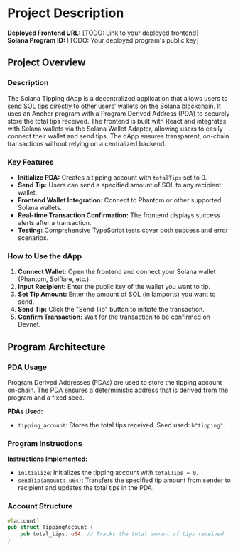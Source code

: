 # Project Description

**Deployed Frontend URL:** [TODO: Link to your deployed frontend]  
**Solana Program ID:** [TODO: Your deployed program's public key]

## Project Overview

### Description
The Solana Tipping dApp is a decentralized application that allows users to send SOL tips directly to other users’ wallets on the Solana blockchain. It uses an Anchor program with a Program Derived Address (PDA) to securely store the total tips received. The frontend is built with React and integrates with Solana wallets via the Solana Wallet Adapter, allowing users to easily connect their wallet and send tips. The dApp ensures transparent, on-chain transactions without relying on a centralized backend.

### Key Features
- **Initialize PDA:** Creates a tipping account with `totalTips` set to 0.  
- **Send Tip:** Users can send a specified amount of SOL to any recipient wallet.  
- **Frontend Wallet Integration:** Connect to Phantom or other supported Solana wallets.  
- **Real-time Transaction Confirmation:** The frontend displays success alerts after a transaction.  
- **Testing:** Comprehensive TypeScript tests cover both success and error scenarios.

### How to Use the dApp
1. **Connect Wallet:** Open the frontend and connect your Solana wallet (Phantom, Solflare, etc.).  
2. **Input Recipient:** Enter the public key of the wallet you want to tip.  
3. **Set Tip Amount:** Enter the amount of SOL (in lamports) you want to send.  
4. **Send Tip:** Click the "Send Tip" button to initiate the transaction.  
5. **Confirm Transaction:** Wait for the transaction to be confirmed on Devnet.

## Program Architecture

### PDA Usage
Program Derived Addresses (PDAs) are used to store the tipping account on-chain. The PDA ensures a deterministic address that is derived from the program and a fixed seed.

**PDAs Used:**
- `tipping_account`: Stores the total tips received. Seed used: `b"tipping"`.

### Program Instructions
**Instructions Implemented:**
- `initialize`: Initializes the tipping account with `totalTips = 0`.  
- `sendTip(amount: u64)`: Transfers the specified tip amount from sender to recipient and updates the total tips in the PDA.

### Account Structure
```rust
#[account]
pub struct TippingAccount {
    pub total_tips: u64, // Tracks the total amount of tips received
}

